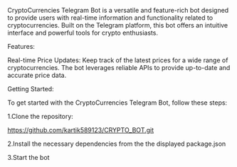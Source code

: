 CryptoCurrencies Telegram Bot is a versatile and feature-rich bot designed to provide users with real-time information and functionality related to cryptocurrencies. Built on the Telegram platform, this bot offers an intuitive interface and powerful tools for crypto enthusiasts.

Features:

Real-time Price Updates: Keep track of the latest prices for a wide range of cryptocurrencies. The bot leverages reliable APIs to provide up-to-date and accurate price data.

Getting Started:

To get started with the CryptoCurrencies Telegram Bot, follow these steps:

1.Clone the repository:

https://github.com/kartik589123/CRYPTO_BOT.git

2.Install the necessary dependencies from the the displayed package.json

3.Start the bot
